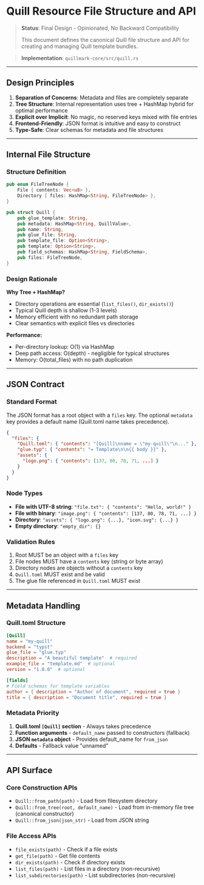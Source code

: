 # Quill Resource File Structure and API

> **Status**: Final Design - Opinionated, No Backward Compatibility
>
> This document defines the canonical Quill file structure and API for creating and managing Quill template bundles.

> **Implementation**: `quillmark-core/src/quill.rs`

---

## Design Principles

1. **Separation of Concerns**: Metadata and files are completely separate
2. **Tree Structure**: Internal representation uses tree + HashMap hybrid for optimal performance
3. **Explicit over Implicit**: No magic, no reserved keys mixed with file entries
4. **Frontend-Friendly**: JSON format is intuitive and easy to construct
5. **Type-Safe**: Clear schemas for metadata and file structures

---

## Internal File Structure

### Structure Definition

```rust
pub enum FileTreeNode {
    File { contents: Vec<u8> },
    Directory { files: HashMap<String, FileTreeNode> },
}

pub struct Quill {
    pub glue_template: String,
    pub metadata: HashMap<String, QuillValue>,
    pub name: String,
    pub glue_file: String,
    pub template_file: Option<String>,
    pub template: Option<String>,
    pub field_schemas: HashMap<String, FieldSchema>,
    pub files: FileTreeNode,
}
```

### Design Rationale

**Why Tree + HashMap?**
- Directory operations are essential (`list_files()`, `dir_exists()`)
- Typical Quill depth is shallow (1-3 levels)
- Memory efficient with no redundant path storage
- Clear semantics with explicit files vs directories

**Performance:**
- Per-directory lookup: O(1) via HashMap
- Deep path access: O(depth) - negligible for typical structures
- Memory: O(total_files) with no path duplication

---

## JSON Contract

### Standard Format

The JSON format has a root object with a `files` key. The optional `metadata` key provides a default name (Quill.toml name takes precedence).

```json
{
  "files": {
    "Quill.toml": { "contents": "[Quill]\nname = \"my-quill\"\n..." },
    "glue.typ": { "contents": "= Template\n\n{{ body }}" },
    "assets": {
      "logo.png": { "contents": [137, 80, 78, 71, ...] }
    }
  }
}
```

### Node Types

- **File with UTF-8 string**: `"file.txt": { "contents": "Hello, world!" }`
- **File with binary**: `"image.png": { "contents": [137, 80, 78, 71, ...] }`
- **Directory**: `"assets": { "logo.png": {...}, "icon.svg": {...} }`
- **Empty directory**: `"empty_dir": {}`

### Validation Rules

1. Root MUST be an object with a `files` key
2. File nodes MUST have a `contents` key (string or byte array)
3. Directory nodes are objects without a `contents` key
4. `Quill.toml` MUST exist and be valid
5. The glue file referenced in `Quill.toml` MUST exist

---

## Metadata Handling

### Quill.toml Structure

```toml
[Quill]
name = "my-quill"
backend = "typst"
glue_file = "glue.typ"
description = "A beautiful template"  # required
example_file = "template.md"  # optional
version = "1.0.0"  # optional

[fields]
# Field schemas for template variables
author = { description = "Author of document", required = true }
title = { description = "Document title", required = true }
```

### Metadata Priority

1. **Quill.toml `[Quill]` section** - Always takes precedence
2. **Function arguments** - `default_name` passed to constructors (fallback)
3. **JSON `metadata` object** - Provides default_name for `from_json`
4. **Defaults** - Fallback value "unnamed"

---

## API Surface

### Core Construction APIs

- `Quill::from_path(path)` - Load from filesystem directory
- `Quill::from_tree(root, default_name)` - Load from in-memory file tree (canonical constructor)
- `Quill::from_json(json_str)` - Load from JSON string

### File Access APIs

- `file_exists(path)` - Check if a file exists
- `get_file(path)` - Get file contents
- `dir_exists(path)` - Check if directory exists
- `list_files(path)` - List files in a directory (non-recursive)
- `list_subdirectories(path)` - List subdirectories (non-recursive)
